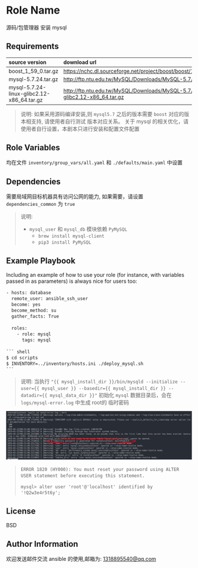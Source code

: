 Role Name
=========

源码/包管理器 安装 mysql

Requirements
------------

source version | download url |
:- | :- |
boost_1_59_0.tar.gz | <https://nchc.dl.sourceforge.net/project/boost/boost/1.59.0/boost_1_59_0.tar.gz> |
mysql-5.7.24.tar.gz | <http://ftp.ntu.edu.tw/MySQL/Downloads/MySQL-5.7/mysql-5.7.24.tar.gz>|
mysql-5.7.24-linux-glibc2.12-x86_64.tar.gz | <http://ftp.ntu.edu.tw/MySQL/Downloads/MySQL-5.7/mysql-5.7.24-linux-glibc2.12-x86_64.tar.gz>|

> 说明: 如果采用源码编译安装,则 `mysql5.7` 之后的版本需要 `boost` 对应的版本相支持, 请使用者自行测试 版本对应关系。
> 关于 mysql 的相关优化，请使用者自行设置，本剧本只进行安装和配置文件配置

Role Variables
--------------

均在文件 `inventory/group_vars/all.yaml` 和 `./defaults/main.yaml` 中设置 

Dependencies
------------

需要局域网目标机器具有访问公网的能力, 如果需要，请设置 `dependencies_common` 为 `true`

> 说明:
> * `mysql_user` 和 `mysql_db` 模块依赖 `PyMySQL`
>   * `brew install mysql-client`
>   * `pip3 install PyMySQL`

Example Playbook
----------------

Including an example of how to use your role (for instance, with variables passed in as parameters) is always nice for users too:

    - hosts: database
      remote_user: ansible_ssh_user
      become: yes
      become_method: su
      gather_facts: True

      roles:
        - role: mysql
          tags: mysql

    ``` shell
    $ cd scripts
    $ INVENTORY=../inventory/hosts.ini ./deploy_mysql.sh
    ```

  > 说明: 当执行 `"{{ mysql_install_dir }}/bin/mysqld --initialize --user={{ mysql_user }} --basedir={{ mysql_install_dir }} --datadir={{ mysql_data_dir }}"` 初始化 `mysql` 数据目录后，会在 `logs/mysql-error.log` 中生成 root的 临时密码

  ![avatar](../../pictures/initial_mysql.png)

  > `ERROR 1820 (HY000): You must reset your password using ALTER USER statement before executing this statement.`
  >  ```shell
  >  mysql> alter user 'root'@'localhost' identified by '!Q2w3e4r5t6y';
  >  ```

License
-------

BSD

Author Information
------------------

欢迎发送邮件交流 ansible 的使用,邮箱为: <1318895540@qq.com>